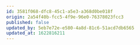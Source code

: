 ```yaml
---
id: 3581f068-dfc8-45c1-a5e3-a368d0be018f
origin: 2a54f40b-fcc5-4f9e-96e0-76378023fcc3
published: false
updated_by: 5eb7e72e-e580-4a8d-81c6-51acd7db6565
updated_at: 1622816211
---
```

